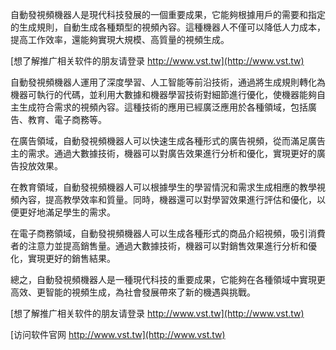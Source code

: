 自動發視頻機器人是現代科技發展的一個重要成果，它能夠根據用戶的需要和指定的生成規則，自動生成各種類型的視頻內容。這種機器人不僅可以降低人力成本，提高工作效率，還能夠實現大規模、高質量的視頻生成。

[想了解推广相关软件的朋友请登录 http://www.vst.tw](http://www.vst.tw)

自動發視頻機器人運用了深度學習、人工智能等前沿技術，通過將生成規則轉化為機器可執行的代碼，並利用大數據和機器學習技術對細節進行優化，使機器能夠自主生成符合需求的視頻內容。這種技術的應用已經廣泛應用於各種領域，包括廣告、教育、電子商務等。

在廣告領域，自動發視頻機器人可以快速生成各種形式的廣告視頻，從而滿足廣告主的需求。通過大數據技術，機器可以對廣告效果進行分析和優化，實現更好的廣告投放效果。

在教育領域，自動發視頻機器人可以根據學生的學習情況和需求生成相應的教學視頻內容，提高教學效率和質量。同時，機器還可以對學習效果進行評估和優化，以便更好地滿足學生的需求。

在電子商務領域，自動發視頻機器人可以生成各種形式的商品介紹視頻，吸引消費者的注意力並提高銷售量。通過大數據技術，機器可以對銷售效果進行分析和優化，實現更好的銷售結果。

總之，自動發視頻機器人是一種現代科技的重要成果，它能夠在各種領域中實現更高效、更智能的視頻生成，為社會發展帶來了新的機遇與挑戰。

[想了解推广相关软件的朋友请登录 http://www.vst.tw](http://www.vst.tw)


[访问软件官网 http://www.vst.tw](http://www.vst.tw)
